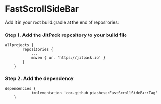 # FastScrollSideBar

Add it in your root build.gradle at the end of repositories:

### Step 1. Add the JitPack repository to your build file

```
allprojects {
		repositories {
			...
			maven { url 'https://jitpack.io' }
		}
	}
```
### Step 2. Add the dependency
```
dependencies {
	        implementation 'com.github.piashcse:FastScrollSideBar:Tag'
	}
```
